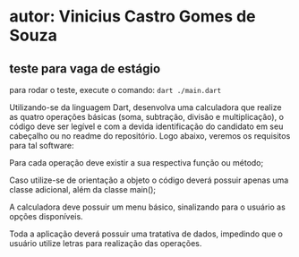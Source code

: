 # autor: Vinicius Castro Gomes de Souza
## teste para vaga de estágio

para rodar o teste, execute o comando:
``` dart ./main.dart ```


Utilizando-se da linguagem Dart, desenvolva uma calculadora que realize as quatro operações básicas (soma, subtração, divisão e multiplicação), o código deve ser legível e com a devida identificação do candidato em seu cabeçalho ou no readme do repositório. Logo abaixo, veremos os requisitos para tal software:

Para cada operação deve existir a sua respectiva função ou método;

Caso utilize-se de orientação a objeto o código deverá possuir apenas uma classe adicional, além da classe main();

A calculadora deve possuir um menu básico, sinalizando para o usuário as opções disponíveis.

Toda a aplicação deverá possuir uma tratativa de dados, impedindo que o usuário utilize letras para realização das operações.
